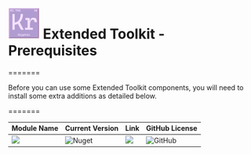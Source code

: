# <img src="https://github.com/Krypton-Suite/Extended-Toolkit/blob/master/Krypton.png"> Extended Toolkit - Prerequisites

=======

Before you can use some Extended Toolkit components, you will need to install some extra additions as detailed below.

=======

| Module Name | Current Version | Link | GitHub License |
|---|---|---|---|
| <img src="https://img.shields.io/badge/Module-Common-orange.svg" />           | ![Nuget](https://img.shields.io/nuget/v/Krypton.Toolkit.Suite.Extended.Common)               |           [<img src="https://img.shields.io/badge/Download-Link-9cf.svg" />](https://www.nuget.org/packages/Krypton.Toolkit.Suite.Extended.Common/)               | ![GitHub](https://img.shields.io/github/license/Wagnerp/Krypton-Toolkit-Suite-NET-Core.svg) |